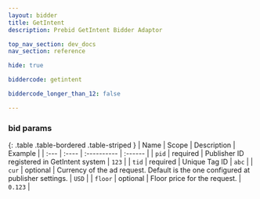```yaml
---
layout: bidder
title: GetIntent
description: Prebid GetIntent Bidder Adaptor 

top_nav_section: dev_docs
nav_section: reference

hide: true

biddercode: getintent

biddercode_longer_than_12: false

---
```



### bid params

{: .table .table-bordered .table-striped }
| Name | Scope | Description | Example |
| :--- | :---- | :---------- | :------ |
| `pid` | required | Publisher ID registered in GetIntent system | `123` |
| `tid` | required | Unique Tag ID | `abc` |
| `cur` | optional | Currency of the ad request. Default is the one configured at publisher settings. | `USD` |
| `floor` | optional | Floor price for the request. | `0.123` |

